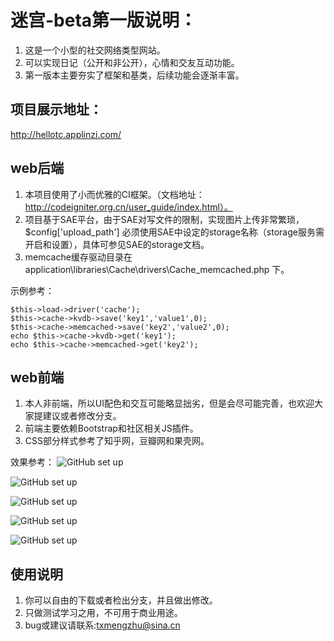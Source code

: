 # 迷宫-beta第一版说明：
1. 这是一个小型的社交网络类型网站。
2. 可以实现日记（公开和非公开），心情和交友互动功能。
3. 第一版本主要夯实了框架和基类，后续功能会逐渐丰富。

## 项目展示地址：
http://hellotc.applinzi.com/

## web后端
1. 本项目使用了小而优雅的CI框架。（文档地址：http://codeigniter.org.cn/user_guide/index.html）。
2. 项目基于SAE平台，由于SAE对写文件的限制，实现图片上传非常繁琐，$config['upload_path'] 必须使用SAE中设定的storage名称（storage服务需开启和设置），具体可参见SAE的storage文档。
3. memcache缓存驱动目录在application\libraries\Cache\drivers\Cache_memcached.php 下。

示例参考：
```
$this->load->driver('cache');
$this->cache->kvdb->save('key1','value1',0);
$this->cache->memcached->save('key2','value2',0);
echo $this->cache->kvdb->get('key1');
echo $this->cache->memcached->get('key2');
```

## web前端
1. 本人非前端，所以UI配色和交互可能略显拙劣，但是会尽可能完善，也欢迎大家提建议或者修改分支。
2. 前端主要依赖Bootstrap和社区相关JS插件。
3. CSS部分样式参考了知乎网，豆瓣网和果壳网。

效果参考：
![GitHub set up](https://raw.githubusercontent.com/emocheng/social-networks/master/public/demo/1.png)



![GitHub set up](https://raw.githubusercontent.com/emocheng/social-networks/master/public/demo/2.png)

![GitHub set up](https://raw.githubusercontent.com/emocheng/social-networks/master/public/demo/3.png)

![GitHub set up](https://raw.githubusercontent.com/emocheng/social-networks/master/public/demo/4.png)

![GitHub set up](https://raw.githubusercontent.com/emocheng/social-networks/master/public/demo/5.png)



## 使用说明
1. 你可以自由的下载或者检出分支，并且做出修改。
2. 只做测试学习之用，不可用于商业用途。
3. bug或建议请联系:txmengzhu@sina.cn









